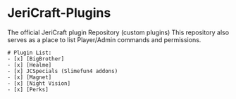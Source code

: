 # JeriCraft-Plugins

The official JeriCraft plugin Repository (custom plugins)
This repository also serves as a place to list Player/Admin commands and permissions.

```
# Plugin List:
- [x] [BigBrother]
- [x] [Healme]
- [x] JCSpecials (Slimefun4 addons)
- [x] [Magnet]
- [x] [Night Vision]
- [x] [Perks]